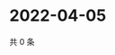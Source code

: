 # 2022-04-05

共 0 条

<!-- BEGIN WEIBO -->
<!-- 最后更新时间 Tue Apr 05 2022 15:15:06 GMT+0800 (China Standard Time) -->

<!-- END WEIBO -->
